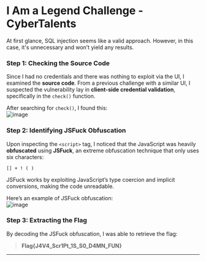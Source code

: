 
# **I Am a Legend Challenge - CyberTalents**  

At first glance, SQL injection seems like a valid approach. However, in this case, it's unnecessary and won’t yield any results.  

### **Step 1: Checking the Source Code**  
Since I had no credentials and there was nothing to exploit via the UI, I examined the **source code**. From a previous challenge with a similar UI, I suspected the vulnerability lay in **client-side credential validation**, specifically in the `check()` function.  

After searching for `check()`, I found this:  
![image](https://github.com/user-attachments/assets/b2f32837-a669-48fd-b5a9-904c5805696a)  

### **Step 2: Identifying JSFuck Obfuscation**  
Upon inspecting the `<script>` tag, I noticed that the JavaScript was heavily **obfuscated** using **JSFuck**, an extreme obfuscation technique that only uses six characters:  

```
[] + ! ( ) 
```
JSFuck works by exploiting JavaScript’s type coercion and implicit conversions, making the code unreadable.  

Here’s an example of JSFuck obfuscation:  
![image](https://github.com/user-attachments/assets/0db378e4-02c5-4a47-a964-17a7699d80e8)  

### **Step 3: Extracting the Flag**  
By decoding the JSFuck obfuscation, I was able to retrieve the flag:  

> **Flag{J4V4_Scr1Pt_1S_S0_D4MN_FUN}**  

---

